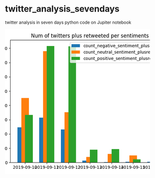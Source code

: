 # twitter_analysis_sevendays

twitter analysis in seven days python code on Jupiter notebook

<img src = "/twitter_analysis.png">
